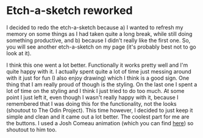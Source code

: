 # Etch-a-sketch reworked

I decided to redo the etch-a-sketch because a) I wanted to refresh my memory on some things as I had taken quite a long break, while still doing something productive, and b) because I didn't really like the first one. So, you will see another etch-a-sketch on my page (it's probably best not to go look at it). 

I think this one went a lot better. Functionally it works pretty well and I'm quite happy with it. I actually spent quite a lot of time just messing around with it just for fun (I also enjoy drawing) which I think is a good sign. One thing that I am really proud of though is the styling. On the last one I spent a lot of time on the styling and I think I just tried to do too much. At some point I just left it, even though I wasn't really happy with it, because I remembered that I was doing this for the functionality, not the looks (shoutout to The Odin Project). This time however, I decided to just keep it simple and clean and it came out a lot better. The coolest part for me are the buttons. I used a Josh Comeau animation (which you can find [here](https://www.joshwcomeau.com/animation/3d-button/)) so shoutout to him too.
